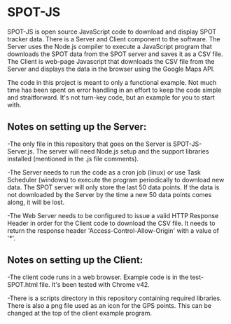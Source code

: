 # SPOT-JS
SPOT-JS is open source JavaScript code to download and display SPOT tracker data. There is a Server and Client component to the software. The Server uses the Node.js compiler to execute a JavaScript program that downloads the SPOT data from the SPOT server and saves it as a CSV file. The Client is web-page Javascript that downloads the CSV file from the Server and displays the data in the browser using the Google Maps API.

The code in this project is meant to only a functional example. Not much time has been spent on error handling in an effort to keep the code simple and straitforward. It's not turn-key code, but an example for you to start with.


Notes on setting up the Server:
-------------------------------
-The only file in this repository that goes on the Server is SPOT-JS-Server.js. The server will need Node.js setup and the support libraries installed (mentioned in the .js file comments).

-The Server needs to run the code as a cron job (linux) or use Task Scheduler (windows) to execute the program periodically to download new data. The SPOT server will only store the last 50 data points. If the data is not downloaded by the Server by the time a new 50 data points comes along, it will be lost.

-The Web Server needs to be configured to issue a valid HTTP Response Header in order for the Client code to download the CSV file. It needs to return the response header 'Access-Control-Allow-Origin' with a value of '*'.


Notes on setting up the Client:
-------------------------------
-The client code runs in a web browser. Example code is in the test-SPOT.html file. It's been tested with Chrome v42.

-There is a scripts directory in this repository containing required libraries. There is also a png file used as an icon for the GPS points. This can be changed at the top of the client example program.
